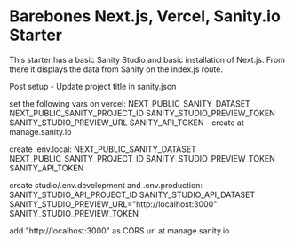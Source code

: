 # Barebones Next.js, Vercel, Sanity.io Starter

This starter has a basic Sanity Studio and basic installation of Next.js. From there it displays the data from Sanity on the index.js route.

Post setup - 
Update project title in sanity.json

set the following vars on vercel:
NEXT_PUBLIC_SANITY_DATASET
NEXT_PUBLIC_SANITY_PROJECT_ID
SANITY_STUDIO_PREVIEW_TOKEN
SANITY_STUDIO_PREVIEW_URL
SANITY_API_TOKEN - create at manage.sanity.io

create .env.local:
NEXT_PUBLIC_SANITY_DATASET
NEXT_PUBLIC_SANITY_PROJECT_ID
SANITY_STUDIO_PREVIEW_TOKEN
SANITY_API_TOKEN

create studio/.env.development and .env.production:
SANITY_STUDIO_API_PROJECT_ID
SANITY_STUDIO_API_DATASET
SANITY_STUDIO_PREVIEW_URL="http://localhost:3000"
SANITY_STUDIO_PREVIEW_TOKEN

add "http://localhost:3000" as CORS url at manage.sanity.io

